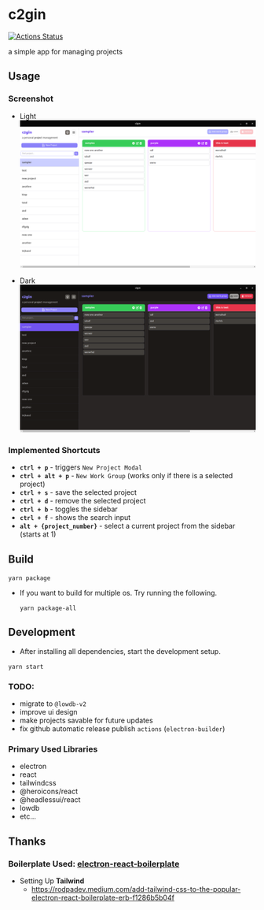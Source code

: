# c2gin

[![Actions Status](https://github.com/TheBoringDude/c2gin/workflows/Test/badge.svg)](https://github.com/TheBoringDude/c2gin/actions)

a simple app for managing projects

## Usage

### Screenshot

- Light
  ![screenshot (light-version)](./screenshot.png)

- Dark
  ![screenshot (dark-version)](./screenshot-dark.png)

### Implemented Shortcuts

- **`ctrl + p`** - triggers `New Project Modal`
- **`ctrl + alt + p`** - `New Work Group` (works only if there is a selected project)
- **`ctrl + s`** - save the selected project
- **`ctrl + d`** - remove the selected project
- **`ctrl + b`** - toggles the sidebar
- **`ctrl + f`** - shows the search input
- **`alt + {project_number}`** - select a current project from the sidebar (starts at 1)

## Build

```
yarn package
```

- If you want to build for multiple os. Try running the following.
  ```
  yarn package-all
  ```

## Development

- After installing all dependencies, start the development setup.

```
yarn start
```

### TODO:

- migrate to `@lowdb-v2`
- improve ui design
- make projects savable for future updates
- fix github automatic release publish `actions` (`electron-builder`)

### Primary Used Libraries

- electron
- react
- tailwindcss
- @heroicons/react
- @headlessui/react
- lowdb
- etc...

## Thanks

### Boilerplate Used: [electron-react-boilerplate](https://github.com/electron-react-boilerplate/electron-react-boilerplate)

- Setting Up **Tailwind**
  - https://rodpadev.medium.com/add-tailwind-css-to-the-popular-electron-react-boilerplate-erb-f1286b5b04f
